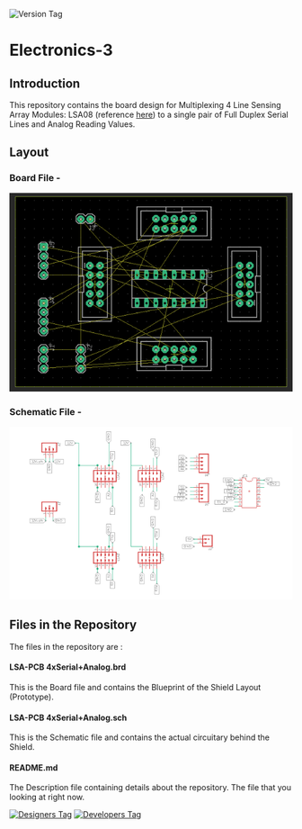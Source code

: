 ![Version Tag](https://img.shields.io/badge/Version-1.0.0-blue.svg)

# Electronics-3

## Introduction
This repository contains the board design for Multiplexing 4 Line Sensing Array Modules: LSA08 (reference [here](https://www.cytron.io/p-lsa08)) to a single pair of Full Duplex Serial Lines and Analog Reading Values.

## Layout

### Board File -

![Image1](./brd.png)

### Schematic File -

![Image2](./sch.png)

## Files in the Repository
The files in the repository are :

#### LSA-PCB 4xSerial+Analog.brd
This is the Board file and contains the Blueprint of the Shield Layout (Prototype).

#### LSA-PCB 4xSerial+Analog.sch
This is the Schematic file and contains the actual circuitary behind the Shield.

#### README.md
The Description file containing details about the repository. The file that you looking at right now.

[![Designers Tag](https://img.shields.io/badge/Designer-BeamingBear-green.svg)](https://github.com/BeamingBear)
[![Developers Tag](https://img.shields.io/badge/Developer-shashank3199-red.svg)](https://github.com/shashank3199)